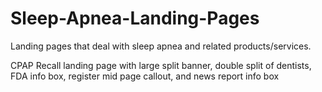 # Sleep-Apnea-Landing-Pages
Landing pages that deal with sleep apnea and related products/services.

CPAP Recall landing page with large split banner, double split of dentists, FDA info box, register mid page callout, and news report info box
